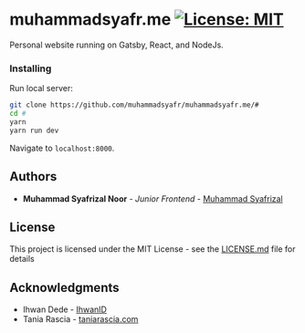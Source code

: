 # muhammadsyafr.me [![License: MIT](https://img.shields.io/badge/License-MIT-blue.svg)](https://opensource.org/licenses/MIT)

Personal website running on Gatsby, React, and NodeJs.

### Installing

Run local server:

```bash
git clone https://github.com/muhammadsyafr/muhammadsyafr.me/#
cd #
yarn
yarn run dev
```

Navigate to `localhost:8000`.

## Authors

* **Muhammad Syafrizal Noor** - *Junior Frontend* - [Muhammad Syafrizal](https://github.com/muhammadsyafr)

## License

This project is licensed under the MIT License - see the [LICENSE.md](LICENSE.md) file for details

## Acknowledgments

- Ihwan Dede - [IhwanID](https://github.com/ihwanid)
- Tania Rascia - [taniarascia.com](https://github.com/taniarascia/taniarascia.com/)